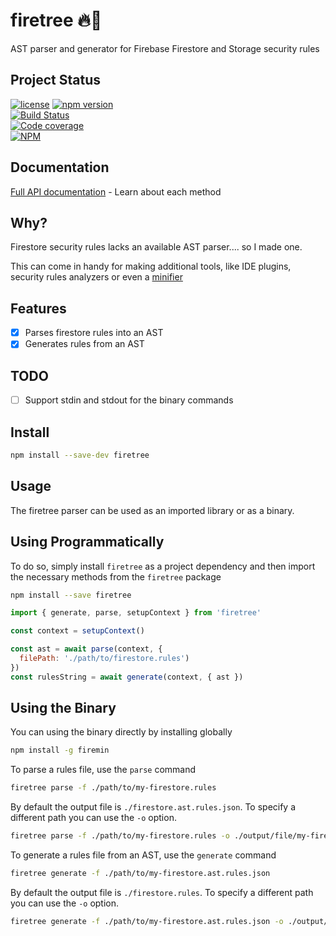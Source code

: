 # firetree 🔥🌲
AST parser and generator for Firebase Firestore and Storage security rules

## Project Status

[![license](https://img.shields.io/npm/l/moltres.svg)](https://github.com/brianneisler/moltres/blob/master/LICENSE)
[![npm version](https://badge.fury.io/js/firetree.svg)](https://badge.fury.io/js/firetree)<br />
[![Build Status](https://travis-ci.com/brianneisler/firetree.svg)](https://travis-ci.com/brianneisler/firetree)<br />
[![Code coverage](https://codecov.io/gh/brianneisler/firetree/branch/master/graph/badge.svg)](https://codecov.io/gh/brianneisler/firetree/branch/master/)<br />
[![NPM](https://nodei.co/npm/firetree.png?downloads=true&downloadRank=true&stars=true)](https://nodei.co/npm/firetree/)

## Documentation

[Full API documentation](docs/API.md) - Learn about each method


## Why?

Firestore security rules lacks an available AST parser.... so I made one. 

This can come in handy for making additional tools, like IDE plugins, security
rules analyzers or even a [minifier](https://github.com/brianneisler/firemin)

## Features
- [x] Parses firestore rules into an AST
- [x] Generates rules from an AST

## TODO
- [ ] Support stdin and stdout for the binary commands

## Install

```sh
npm install --save-dev firetree
```

## Usage

The firetree parser can be used as an imported library or as a binary.

## Using Programmatically

To do so, simply
install `firetree` as a project dependency and then
import the necessary methods from the `firetree` package

```sh
npm install --save firetree
```

```js
import { generate, parse, setupContext } from 'firetree'

const context = setupContext()

const ast = await parse(context, {
  filePath: './path/to/firestore.rules')
})
const rulesString = await generate(context, { ast })
```


## Using the Binary

You can using the binary directly by installing globally

```sh
npm install -g firemin
```

To parse a rules file, use the `parse` command

```sh
firetree parse -f ./path/to/my-firestore.rules
```

By default the output file is `./firestore.ast.rules.json`. To specify a different
path you can use the `-o` option.

```sh
firetree parse -f ./path/to/my-firestore.rules -o ./output/file/my-firestore.ast.rules.json
```


To generate a rules file from an AST, use the `generate` command

```sh
firetree generate -f ./path/to/my-firestore.ast.rules.json
```

By default the output file is `./firestore.rules`. To specify a different
path you can use the `-o` option.

```sh
firetree generate -f ./path/to/my-firestore.ast.rules.json -o ./output/file/my-firestore.rules
```
